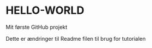# HELLO-WORLD
Mit første GitHub projekt

Dette er ændringer til Readme filen til brug for tutorialen
